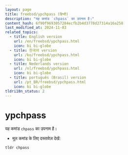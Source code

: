 ```yaml
---
layout: page
title: freebsd/ypchpass (हिन्दी)
description: "यह कमांड `chpass` का उपनाम है।"
content_hash: 6f90f9693057284ecfb2b4d3778d27314a16a258
last_modified_at: 2024-11-03
related_topics:
  - title: English version
    url: /en/freebsd/ypchpass.html
    icon: bi bi-globe
  - title: 한국어 version
    url: /ko/freebsd/ypchpass.html
    icon: bi bi-globe
  - title: Nederlands version
    url: /nl/freebsd/ypchpass.html
    icon: bi bi-globe
  - title: português (Brasil) version
    url: /pt_BR/freebsd/ypchpass.html
    icon: bi bi-globe
tldri18n_status: 2
---
```

# ypchpass

यह कमांड `chpass` का उपनाम है।

- मूल कमांड के लिए दस्तावेज़ देखें:

`tldr chpass`

